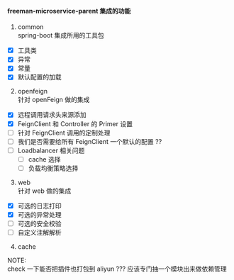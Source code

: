 #### freeman-microservice-parent 集成的功能
1. common  
spring-boot 集成所用的工具包  
- [x] 工具类
- [x] 异常
- [x] 常量
- [x] 默认配置的加载

2. openfeign  
针对 openFeign 做的集成
- [x] 远程调用请求头来源添加
- [x] FeignClient 和 Controller 的 Primer 设置
- [ ] 针对 FeignClient 调用的定制处理
- [ ] 我们是否需要给所有 FeignClient 一个默认的配置 ??
- [ ] Loadbalancer 相关问题
    - [ ] cache 选择
    - [ ] 负载均衡策略选择
    
3. web  
针对 web 做的集成
- [x] 可选的日志打印
- [x] 可选的异常处理
- [ ] 可选的安全校验
- [ ] 自定义注解解析

4. cache

NOTE:  
check 一下能否把插件也打包到 aliyun ???
应该专门抽一个模块出来做依赖管理
